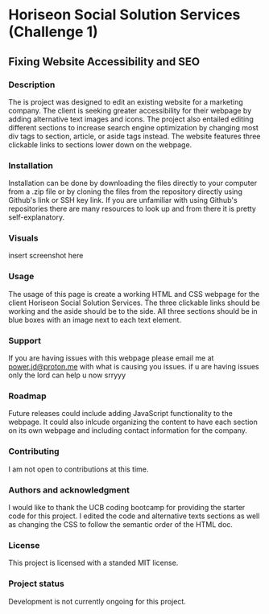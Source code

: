 # Horiseon Social Solution Services (Challenge 1)

## Fixing Website Accessibility and SEO 

### Description

 The is project was designed to edit an existing website for a marketing company. The client is seeking greater accessibility for their webpage by adding alternative text images and icons. The project also entailed editing different sections to increase search engine optimization by changing most div tags to section, article, or aside tags instead. The website features three clickable links to sections lower down on the webpage.


### Installation

 Installation can be done by downloading the files directly to your computer from a .zip file or by cloning the files from the repository directly using Github's link or SSH key link. If you are unfamiliar with using Github's repositories there are many resources to look up and from there it is pretty self-explanatory.

### Visuals

insert screenshot here

### Usage

 The usage of this page is create a working HTML and CSS webpage for the client Horiseon Social Solution Services. The three clickable links should be working and the aside should be to the side. All three sections should be in blue boxes with an image next to each text element.

### Support

 If you are having issues with this webpage please email me at power.jd@proton.me with what is causing you issues.
if u are having issues only the lord can help u now srryyy

### Roadmap

 Future releases could include adding JavaScript functionality to the webpage. It could also inlcude organizing the content to have each section on its own webpage and including contact information for the company.

### Contributing

 I am not open to contributions at this time.

### Authors and acknowledgment

 I would like to thank the UCB coding bootcamp for providing the starter code for this project. I edited the code and alternative texts sections as well as changing the CSS to follow the semantic order of the HTML doc. 

### License

 This project is licensed with a standed MIT license.

### Project status

 Development is not currently ongoing for this project.
